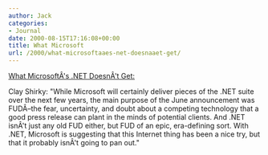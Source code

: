 ```yaml
---
author: Jack
categories:
- Journal
date: 2000-08-15T17:16:08+00:00
title: What Microsoft
url: /2000/what-microsoftaaes-net-doesnaaet-get/
---
```


[What Microsoft&#194;'s .NET Doesn&#194;'t Get:][1]

Clay Shirky: "While Microsoft will certainly deliver pieces of the .NET suite over the next few years, the main purpose of the June announcement was FUD&#194;&#8211;the fear, uncertainty, and doubt about a competing technology that a good press release can plant in the minds of potential clients. And .NET isn&#194;'t just any old FUD either, but FUD of an epic, era-defining sort. With .NET, Microsoft is suggesting that this Internet thing has been a nice try, but that it probably isn&#194;'t going to pan out."

 [1]: http://www.business2.com/content/magazine/breakthrough/2000/08/08/15428
